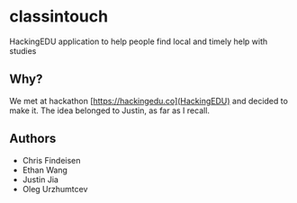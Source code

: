 # classintouch
HackingEDU application to help people find local and timely help with studies

## Why?
We met at hackathon [https://hackingedu.co](HackingEDU) and decided to make it.
The idea belonged to Justin, as far as I recall.

## Authors
* Chris Findeisen
* Ethan Wang
* Justin Jia
* Oleg Urzhumtcev
